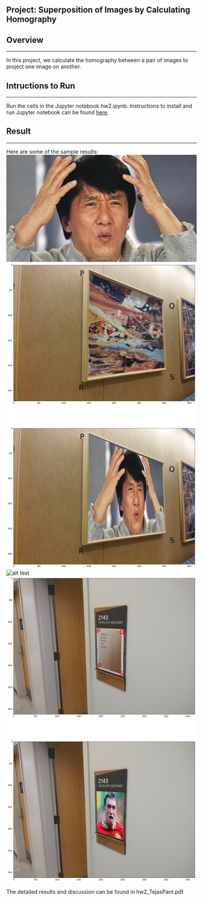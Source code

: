 ## Project: Superposition of Images by Calculating Homography

## Overview
---
In this project, we calculate the homography between a pair of images to project one image on another.

[//]: # (Image References)

[image1]: ./write_up_images/1a_1.jpg "Image 1"
[image2]: ./write_up_images/1c_3.jpg "Image 2"
[image3]: ./write_up_images/Jackie.jpg "Image 3"
[image4]: ./write_up_images/jones.png "Image 4"

## Intructions to Run
---
Run the cells in the Jupyter notebook hw2.ipynb. Instructions to install and run Jupyter notebook can be found [here](https://jupyter.org/install). 

## Result
---
Here are some of the sample results:
![alt text][image3]
![alt text][image1]
![alt text][image4]
![alt text][image2]

The detailed results and discussion can be found in hw2_TejasPant.pdf 
